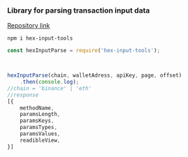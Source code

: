 ### Library for parsing transaction input data
[Repository link](https://github.com/Misir8/input-parse-tools)
```npm 
npm i hex-input-tools
```
```javascript
const hexInputParse = require('hex-input-tools');



hexInputParse(chain, walletAdress, apiKey, page, offset)
    .then(console.log);
//chain = 'binance' | 'eth'
//response 
[{
    methodName,
    paramsLength,
    paramsKeys,
    paramsTypes,
    paramsValues,
    readibleView,
}]
```